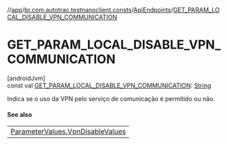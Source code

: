 //[app](../../../index.md)/[br.com.autotrac.testnanoclient.consts](../index.md)/[ApiEndpoints](index.md)/[GET_PARAM_LOCAL_DISABLE_VPN_COMMUNICATION](-g-e-t_-p-a-r-a-m_-l-o-c-a-l_-d-i-s-a-b-l-e_-v-p-n_-c-o-m-m-u-n-i-c-a-t-i-o-n.md)

# GET_PARAM_LOCAL_DISABLE_VPN_COMMUNICATION

[androidJvm]\
const val [GET_PARAM_LOCAL_DISABLE_VPN_COMMUNICATION](-g-e-t_-p-a-r-a-m_-l-o-c-a-l_-d-i-s-a-b-l-e_-v-p-n_-c-o-m-m-u-n-i-c-a-t-i-o-n.md): [String](https://kotlinlang.org/api/latest/jvm/stdlib/kotlin/-string/index.html)

Indica se o uso da VPN pelo serviço de comunicação é permitido ou não.

#### See also

| |
|---|
| [ParameterValues.VpnDisableValues](../-parameter-values/-vpn-disable-values/index.md) |
